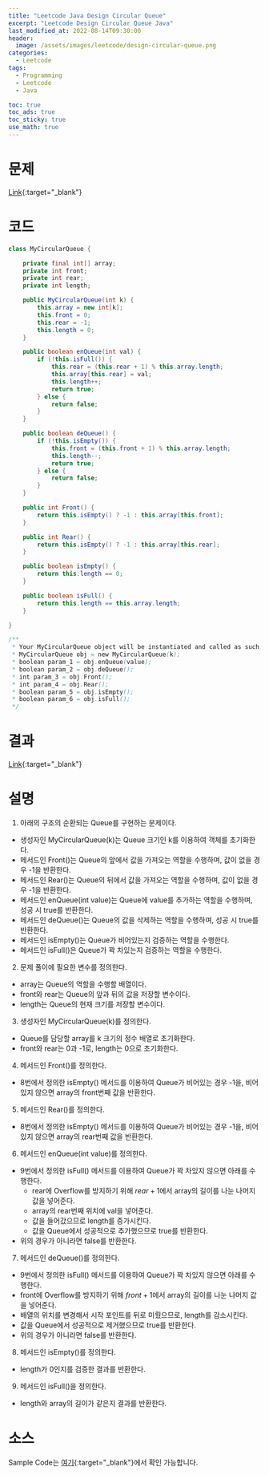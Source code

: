 ```yaml
---
title: "Leetcode Java Design Circular Queue"
excerpt: "Leetcode Design Circular Queue Java"
last_modified_at: 2022-08-14T09:30:00
header:
  image: /assets/images/leetcode/design-circular-queue.png
categories:
  - Leetcode
tags:
  - Programming
  - Leetcode
  - Java

toc: true
toc_ads: true
toc_sticky: true
use_math: true
---
```

# 문제
[Link](https://leetcode.com/problems/design-circular-queue/){:target="_blank"}

# 코드
```java
class MyCircularQueue {

	private final int[] array;
	private int front;
	private int rear;
	private int length;

	public MyCircularQueue(int k) {
		this.array = new int[k];
		this.front = 0;
		this.rear = -1;
		this.length = 0;
	}

	public boolean enQueue(int val) {
		if (!this.isFull()) {
			this.rear = (this.rear + 1) % this.array.length;
			this.array[this.rear] = val;
			this.length++;
			return true;
		} else {
			return false;
		}
	}

	public boolean deQueue() {
		if (!this.isEmpty()) {
			this.front = (this.front + 1) % this.array.length;
			this.length--;
			return true;
		} else {
			return false;
		}
	}

	public int Front() {
		return this.isEmpty() ? -1 : this.array[this.front];
	}

	public int Rear() {
		return this.isEmpty() ? -1 : this.array[this.rear];
	}

	public boolean isEmpty() {
		return this.length == 0;
	}

	public boolean isFull() {
		return this.length == this.array.length;
	}

}

/**
 * Your MyCircularQueue object will be instantiated and called as such:
 * MyCircularQueue obj = new MyCircularQueue(k);
 * boolean param_1 = obj.enQueue(value);
 * boolean param_2 = obj.deQueue();
 * int param_3 = obj.Front();
 * int param_4 = obj.Rear();
 * boolean param_5 = obj.isEmpty();
 * boolean param_6 = obj.isFull();
 */
```

# 결과
[Link](https://leetcode.com/submissions/detail/772999229/){:target="_blank"}

# 설명
1. 아래의 구조의 순환되는 Queue를 구현하는 문제이다.
- 생성자인 MyCircularQueue(k)는 Queue 크기인 k를 이용하여 객체를 초기화한다.
- 메서드인 Front()는 Queue의 앞에서 값을 가져오는 역할을 수행하며, 값이 없을 경우 -1을 반환한다.
- 메서드인 Rear()는 Queue의 뒤에서 값을 가져오는 역할을 수행하며, 값이 없을 경우 -1을 반환한다.
- 메서드인 enQueue(int value)는 Queue에 value를 추가하는 역할을 수행하며, 성공 시 true를 반환한다.
- 메서드인 deQueue()는 Queue의 값을 삭제하는 역할을 수행하며, 성공 시 true를 반환한다.
- 메서드인 isEmpty()는 Queue가 비어있는지 검증하는 역할을 수행한다.
- 메서드인 isFull()은 Queue가 꽉 차있는지 검증하는 역할을 수행한다.

2. 문제 풀이에 필요한 변수를 정의한다.
- array는 Queue의 역할을 수행할 배열이다.
- front와 rear는 Queue의 앞과 뒤의 값을 저장할 변수이다.
- length는 Queue의 현재 크기를 저장할 변수이다.

3. 생성자인 MyCircularQueue(k)를 정의한다.
- Queue를 담당할 array를 k 크기의 정수 배열로 초기화한다.
- front와 rear는 0과 -1로, length는 0으로 초기화한다.

4. 메서드인 Front()를 정의한다.
- 8번에서 정의한 isEmpty() 메서드를 이용하여 Queue가 비어있는 경우 -1을, 비어있지 않으면 array의 front번째 값을 반환한다.

5. 메서드인 Rear()를 정의한다.
- 8번에서 정의한 isEmpty() 메서드를 이용하여 Queue가 비어있는 경우 -1을, 비어있지 않으면 array의 rear번째 값을 반환한다.

6. 메서드인 enQueue(int value)를 정의한다.
- 9번에서 정의한 isFull() 메서드를 이용하여 Queue가 꽉 차있지 않으면 아래를 수행한다.
  - rear에 Overflow를 방지하기 위해 $rear + 1$에서 array의 길이를 나눈 나머지 값을 넣어준다.
  - array의 rear번째 위치에 val을 넣어준다.
  - 값을 들어갔으므로 length를 증가시킨다.
  - 값을 Queue에서 성공적으로 추가했으므로 true를 반환한다.
- 위의 경우가 아니라면 false를 반환한다.

7. 메서드인 deQueue()를 정의한다.
- 9번에서 정의한 isFull() 메서드를 이용하여 Queue가 꽉 차있지 않으면 아래를 수행한다.
 - front에 Overflow를 방지하기 위해 $front + 1$에서 array의 길이를 나눈 나머지 값을 넣어준다.
 - 배열의 위치를 변경해서 시작 포인트를 뒤로 미뤘으므로, length를 감소시킨다.
 - 값을 Queue에서 성공적으로 제거했으므로 true를 반환한다.
- 위의 경우가 아니라면 false를 반환한다.

8. 메서드인 isEmpty()를 정의한다.
- length가 0인지를 검증한 결과를 반환한다.

9. 메서드인 isFull()을 정의한다.
- length와 array의 길이가 같은지 결과를 반환한다.

# 소스
Sample Code는 [여기](https://github.com/GracefulSoul/leetcode/blob/master/src/main/java/gracefulsoul/problems/DesignCircularQueue.java){:target="_blank"}에서 확인 가능합니다.